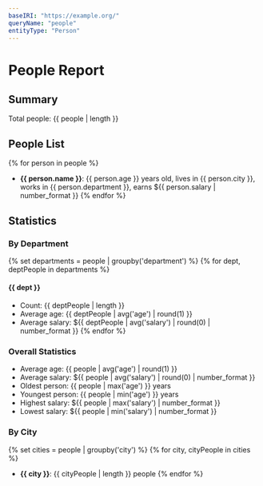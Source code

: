 ```yaml
---
baseIRI: "https://example.org/"
queryName: "people"
entityType: "Person"
---
```


# People Report

## Summary
Total people: {{ people | length }}

## People List
{% for person in people %}
- **{{ person.name }}**: {{ person.age }} years old, lives in {{ person.city }}, works in {{ person.department }}, earns ${{ person.salary | number_format }}
{% endfor %}

## Statistics

### By Department
{% set departments = people | groupby('department') %}
{% for dept, deptPeople in departments %}
#### {{ dept }}
- Count: {{ deptPeople | length }}
- Average age: {{ deptPeople | avg('age') | round(1) }}
- Average salary: ${{ deptPeople | avg('salary') | round(0) | number_format }}
{% endfor %}

### Overall Statistics
- Average age: {{ people | avg('age') | round(1) }}
- Average salary: ${{ people | avg('salary') | round(0) | number_format }}
- Oldest person: {{ people | max('age') }} years
- Youngest person: {{ people | min('age') }} years
- Highest salary: ${{ people | max('salary') | number_format }}
- Lowest salary: ${{ people | min('salary') | number_format }}

### By City
{% set cities = people | groupby('city') %}
{% for city, cityPeople in cities %}
- **{{ city }}**: {{ cityPeople | length }} people
{% endfor %}


